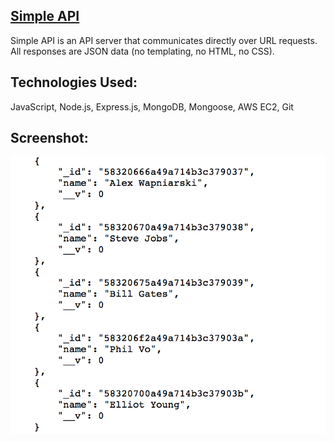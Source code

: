## [Simple API](http://api.alexw.tech/)


Simple API is an API server that communicates directly over URL requests. All responses are JSON data (no templating, no HTML, no CSS).


## Technologies Used:


JavaScript, Node.js, Express.js, MongoDB, Mongoose, AWS EC2, Git


## Screenshot:

![Simple API](https://github.com/alex-wap/simple-api/blob/master/api.png "Simple API")